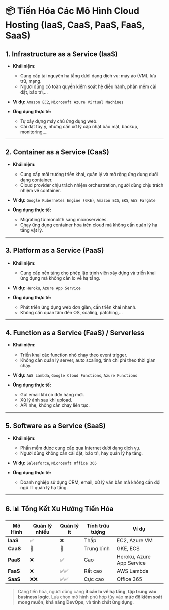 # 📦 Tiến Hóa Các Mô Hình Cloud Hosting (IaaS, CaaS, PaaS, FaaS, SaaS)

## 1. Infrastructure as a Service (IaaS)

- **Khái niệm:**
  - Cung cấp tài nguyên hạ tầng dưới dạng dịch vụ: máy ảo (VM), lưu trữ, mạng.
  - Người dùng có toàn quyền kiểm soát hệ điều hành, phần mềm cài đặt, bảo trì,...

- **Ví dụ:** `Amazon EC2`, `Microsoft Azure Virtual Machines`

- **Ứng dụng thực tế:**
  - Tự xây dựng máy chủ ứng dụng web.
  - Cài đặt tùy ý, nhưng cần xử lý cập nhật bảo mật, backup, monitoring,...

---

## 2. Container as a Service (CaaS)

- **Khái niệm:**
  - Cung cấp môi trường triển khai, quản lý và mở rộng ứng dụng dưới dạng container.
  - Cloud provider chịu trách nhiệm orchestration, người dùng chịu trách nhiệm về container.

- **Ví dụ:** `Google Kubernetes Engine (GKE)`, `Amazon ECS`, `EKS`, `AWS Fargate`

- **Ứng dụng thực tế:**
  - Migrating từ monolith sang microservices.
  - Chạy ứng dụng container hóa trên cloud mà không cần quản lý hạ tầng vật lý.

---

## 3. Platform as a Service (PaaS)

- **Khái niệm:**
  - Cung cấp nền tảng cho phép lập trình viên xây dựng và triển khai ứng dụng mà không cần lo về hạ tầng.

- **Ví dụ:** `Heroku`, `Azure App Service`

- **Ứng dụng thực tế:**
  - Phát triển ứng dụng web đơn giản, cần triển khai nhanh.
  - Không cần quan tâm đến OS, scaling, patching,...

---

## 4. Function as a Service (FaaS) / Serverless

- **Khái niệm:**
  - Triển khai các function nhỏ chạy theo event trigger.
  - Không cần quản lý server, auto scaling, tính chi phí theo thời gian chạy.

- **Ví dụ:** `AWS Lambda`, `Google Cloud Functions`, `Azure Functions`

- **Ứng dụng thực tế:**
  - Gửi email khi có đơn hàng mới.
  - Xử lý ảnh sau khi upload.
  - API nhẹ, không cần chạy liên tục.

---

## 5. Software as a Service (SaaS)

- **Khái niệm:**
  - Phần mềm được cung cấp qua Internet dưới dạng dịch vụ.
  - Người dùng không cần cài đặt, bảo trì, hay quản lý hạ tầng.

- **Ví dụ:** `Salesforce`, `Microsoft Office 365`

- **Ứng dụng thực tế:**
  - Doanh nghiệp sử dụng CRM, email, xử lý văn bản mà không cần đội ngũ IT quản lý hạ tầng.

---

## 6. 📊 Tổng Kết Xu Hướng Tiến Hóa

| Mô Hình | Quản lý nhiều | Quản lý ít | Tính trừu tượng | Ví dụ |
|--------|---------------|------------|------------------|-------|
| **IaaS**   | ✅            | ❌         | Thấp             | EC2, Azure VM |
| **CaaS**   | 🔁            | 🔁         | Trung bình       | GKE, ECS |
| **PaaS**   | ❌            | ✅         | Cao              | Heroku, Azure App Service |
| **FaaS**   | ❌            | ✅✅        | Rất cao          | AWS Lambda |
| **SaaS**   | ❌❌          | ✅✅        | Cực cao          | Office 365 |

> Càng tiến hóa, người dùng càng **ít cần lo về hạ tầng**, **tập trung vào business logic**.
> Lựa chọn mô hình phù hợp tùy vào **mức độ kiểm soát mong muốn**, **khả năng DevOps**, và **tính chất ứng dụng**.
